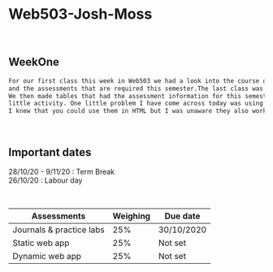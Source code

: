 # Web503-Josh-Moss

<br />

## WeekOne 

```markdown
For our first class this week in Web503 we had a look into the course outline 
and the assessments that are required this semester.The last class was similar. 
We then made tables that had the assessment information for this semester as a 
little activity. One little problem I have come across today was using breakpoints. 
I knew that you could use them in HTML but I was unaware they also worked in markdown. 
```
<br />

## Important dates 

28/10/20 - 9/11/20 : Term Break <br />
26/10/20 : Labour day

<br />

Assessments | Weighing | Due date
----------- | -------- | ---------
Journals & practice labs | 25% | 30/10/2020
Static web app | 25% | Not set
Dynamic web app | 25% | Not set

